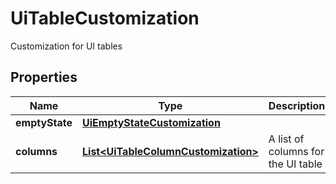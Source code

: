 

# UiTableCustomization

Customization for UI tables

## Properties

| Name | Type | Description | Notes |
|------------ | ------------- | ------------- | -------------|
|**emptyState** | [**UiEmptyStateCustomization**](UiEmptyStateCustomization.md) |  |  [optional] |
|**columns** | [**List&lt;UiTableColumnCustomization&gt;**](UiTableColumnCustomization.md) | A list of columns for the UI table |  [optional] |



